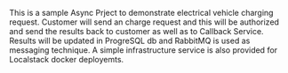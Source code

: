 This is a sample Async Prject to demonstrate electrical vehicle charging request. Customer will send an charge request and this will be authorized and send the results back to customer as well as to Callback Service. Results will be updated in ProgreSQL db and RabbitMQ is used as messaging technique. A simple infrastructure service is also provided for Localstack docker deployemts.
